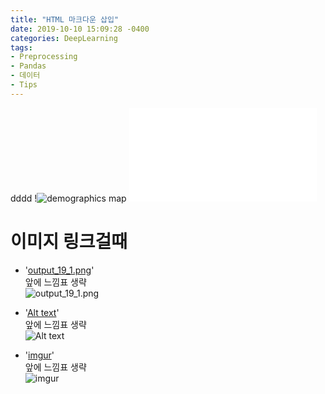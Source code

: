 ```yaml
---
title: "HTML 마크다운 삽입"
date: 2019-10-10 15:09:28 -0400
categories: DeepLearning
tags:
- Preprocessing
- Pandas
- 데이터 
- Tips
---
```


dddd
!![demographics map]('../img/predict_test_1010.html')
![predict_test_1010.html](./img/predict_test_1010.html)




# 이미지 링크걸때


- '[output_19_1.png](https://github.com/jypost/jypost.github.io/blob/master/img/output_19_1.png?raw=true)'<br>앞에 느낌표 생략<br>
![output_19_1.png](https://github.com/jypost/jypost.github.io/blob/master/img/output_19_1.png?raw=true)


- '[Alt text](https://github.com/jypost/jypost.github.io/blob/master/img/output_19_1.png?raw=true)'<br>앞에 느낌표 생략<br>
![Alt text](https://github.com/jypost/jypost.github.io/blob/master/img/output_19_1.png?raw=true)


- '[imgur](https://github.com/jypost/jypost.github.io/blob/master/img/output_19_1.png?raw=true)'<br>앞에 느낌표 생략<br>
![imgur](https://github.com/jypost/jypost.github.io/blob/master/img/output_19_1.png?raw=true)
